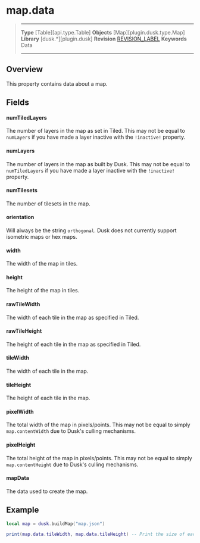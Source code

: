 # map.data

> --------------------- ------------------------------------------------------------------------------------------
> __Type__              [Table][api.type.Table]
> __Objects__           [Map][plugin.dusk.type.Map]
> __Library__           [dusk.*][plugin.dusk]
> __Revision__          [REVISION_LABEL](REVISION_URL)
> __Keywords__          Data
> --------------------- ------------------------------------------------------------------------------------------

## Overview

This property contains data about a map.


## Fields

#### numTiledLayers

The number of layers in the map as set in Tiled. This may not be equal to `numLayers` if you have made a layer inactive with the `!inactive!` property.

#### numLayers

The number of layers in the map as built by Dusk. This may not be equal to `numTiledLayers` if you have made a layer inactive with the `!inactive!` property.

#### numTilesets

The number of tilesets in the map.

#### orientation

Will always be the string `orthogonal`. Dusk does not currently support isometric maps or hex maps.

#### width

The width of the map in tiles.

#### height

The height of the map in tiles.

#### rawTileWidth

The width of each tile in the map as specified in Tiled.

#### rawTileHeight

The height of each tile in the map as specified in Tiled.

#### tileWidth

The width of each tile in the map.

#### tileHeight

The height of each tile in the map.

#### pixelWidth

The total width of the map in pixels/points. This may not be equal to simply `map.contentWidth` due to Dusk's culling mechanisms.

#### pixelHeight

The total height of the map in pixels/points. This may not be equal to simply `map.contentHeight` due to Dusk's culling mechanisms.

#### mapData

The data used to create the map.


## Example

``````lua
local map = dusk.buildMap("map.json")

print(map.data.tileWidth, map.data.tileHeight) -- Print the size of each tile in the map
``````
